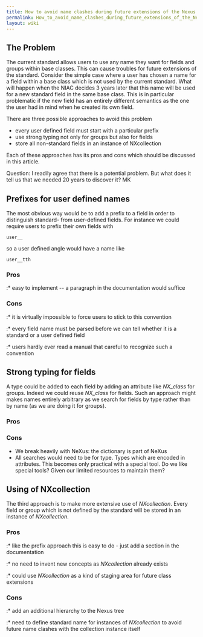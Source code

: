 ```yaml
---
title: How to avoid name clashes during future extensions of the Nexus standard
permalink: How_to_avoid_name_clashes_during_future_extensions_of_the_Nexus_standard.html
layout: wiki
---
```


The Problem
-----------

The current standard allows users to use any name they want for fields
and groups within base classes. This can cause troubles for future
extensions of the standard. Consider the simple case where a user has
chosen a name for a field within a base class which is not used by the
current standard. What will happen when the NIAC decides 3 years later
that this name will be used for a new standard field in the same base
class. This is in particular problematic if the new field has an
entirely different semantics as the one the user had in mind when he
created its own field.

There are three possible approaches to avoid this problem

-   every user defined field must start with a particular prefix
-   use strong typing not only for groups but also for fields
-   store all non-standard fields in an instance of NXcollection

Each of these approaches has its pros and cons which should be discussed
in this article.

Question: I readily agree that there is a potential problem. But what
does it tell us that we needed 20 years to discover it? MK

Prefixes for user defined names
-------------------------------

The most obvious way would be to add a prefix to a field in order to
distinguish standard- from user-defined fields. For instance we could
require users to prefix their own fields with

`user__`

so a user defined angle would have a name like

`user__tth`

### Pros

:\* easy to implement -- a paragraph in the documentation would suffice

### Cons

:\* it is virtually impossible to force users to stick to this
convention

:\* every field name must be parsed before we can tell whether it is a
standard or a user defined field

:\* users hardly ever read a manual that careful to recognize such a
convention

Strong typing for fields
------------------------

A type could be added to each field by adding an attribute like
*NX\_class* for groups. Indeed we could reuse *NX\_class* for fields.
Such an approach might makes names entirely arbitrary as we search for
fields by type rather than by name (as we are doing it for groups).

### Pros

### Cons

-   We break heavily with NeXus: the dictionary is part of NeXus
-   All searches would need to be for type. Types which are encoded in
    attributes. This becomes only practical with a special tool. Do we
    like special tools? Given our limited resources to maintain them?

Using of NXcollection
---------------------

The third approach is to make more extensive use of *NXcollection*.
Every field or group which is not defined by the standard will be stored
in an instance of *NXcollection*.

### Pros

:\* like the prefix approach this is easy to do - just add a section in
the documentation

:\* no need to invent new concepts as *NXcollection* already exists

:\* could use *NXcollection* as a kind of staging area for future class
extensions

### Cons

:\* add an additional hierarchy to the Nexus tree

:\* need to define standard name for instances of *NXcollection* to
avoid future name clashes with the collection instance itself
